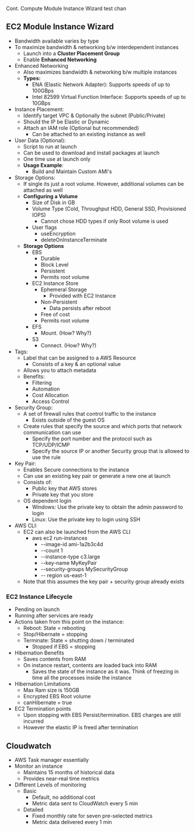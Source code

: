 Cont. Compute Module Instance Wizard test chan

## EC2 Module Instance Wizard
- Bandwidth available varies by type
- To maximize bandwidth & networking b/w interdependent instances
	- Launch into a **Cluster Placement Group**
	- Enable **Enhanced Networking**
- Enhanced Networking
	- Also maximizes bandwidth & networking b/w multiple instances
	- **Types:**
		- ENA (Elastic Network Adapter): Supports speeds of up to 100GBps
		- Intel 82599 Virtual Function Interface: Supports speeds of up to 10GBps
- Instance Placement:
	- Identify target VPC & Optionally the subnet (Public/Private)
	- Should the IP be Elastic or Dynamic
	- Attach an IAM role (Optional but recommended)
		- Can be attached to an existing instance as well
- User Data (Optional):
	- Script to run at launch
	- Can be used to download and install packages at launch
	- One time use at launch only
	- **Usage Example**: 
		- Build and Maintain Custom AMI's 
- Storage Options:
	- If single its just a root volume. However, additional volumes can be attached as well
	- **Configuring a Volume**
		- Size of Disk in GB
		- Volume Type (Cold, Throughput HDD, General SSD, Provisioned IOPS)
			- Cannot chose HDD types if only Root volume is used
		- User flags
			- useEncryption
			- deleteOnInstanceTerminate
	- **Storage Options**
		- EBS
			- Durable
			- Block Level
			- Persistent
			- Permits root volume
		- EC2 Instance Store
			- Ephemeral Storage
				- Provided with EC2 Instance
			- Non-Persistent
				- Data persists after reboot
			- Free of cost
			- Permits root volume
		- EFS
			- Mount. (How? Why?)
		- S3
			- Connect. (How? Why?)
- Tags:
	- Label that can be assigned to a AWS Resource
		- Consists of a key & an optional value
	- Allows you to attach metadata
	- Benefits:
		- Filtering
		- Automation
		- Cost Allocation
		- Access Control
- Security Group:
	- A set of firewall rules that control traffic to the instance
		- Exists outside of the guest OS
	- Create rules that specify the source and which ports that network communication can use
		- Specify the port number and the protocol such as TCP/UDP/ICMP
		- Specify the source IP or another Security group that is allowed to use the rule
- Key Pair:
	- Enables Secure connections to the instance
	- Can use an existing key pair or generate a new one at launch
	- Consists of:
		- Public key that AWS stores
		- Private key that you store
	- OS dependent login
		- Windows: Use the private key to obtain the admin password to login 
		- Linux: Use the private key to login using SSH
- AWS CLI:
	- EC2 can also be launched from the AWS CLI 
		- aws ec2 run-instances 
			- --image-id ami-1a2b3c4d 
			- --count 1 
			- --instance-type c3.large
			- --key-name MyKeyPair 
			- --security-groups MySecurityGroup 
			- -- region us-east-1
	- Note that this assumes the key pair + security group already exists

### EC2 Instance Lifecycle
- Pending on launch
- Running after services are ready
- Actions taken from this point on the instance:
	- Reboot: State = rebooting
	- Stop/Hibernate = stopping
	- Terminate: State = shutting down / terminated
		- Stopped if EBS = stopping
- Hibernation Benefits
	- Saves contents from RAM
	- On instance restart, contents are loaded back into RAM
		- Saves the state of the instance as it was. Think of freezing in time all the processes inside the instance 
- Hibernation Limitations
	- Max Ram size is 150GB
	- Encrypted EBS Root volume
	- canHibernate = true
- EC2 Termination points
	- Upon stopping with EBS Persist/termination. EBS charges are still incurred
	- However the elastic IP is freed after termination

## Cloudwatch
- AWS Task manager essentially
- Monitor an instance
	- Maintains 15 months of historical data
	- Provides near-real time metrics
- Different Levels of monitoring
	- Basic 
		- Default, no additional cost
		- Metric data sent to CloudWatch every 5 min
	- Detailed
		- Fixed monthly rate for seven pre-selected metrics
		- Metric data delivered every 1 min